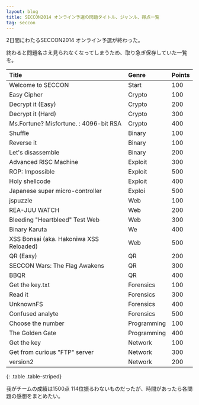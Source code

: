 ```yaml
---
layout: blog
title: SECCON2014 オンライン予選の問題タイトル、ジャンル、得点一覧
tag: seccon
---
```




2日間にわたるSECCON2014 オンライン予選が終わった。

終わると問題名さえ見られなくなってしまうため、取り急ぎ保存していた一覧を。

|Title|Genre|Points|
|:-|:-|:-|
|Welcome to SECCON|Start|100|
|Easy Cipher|Crypto|100|
|Decrypt it (Easy)|Crypto|200|
|Decrypt it (Hard)|Crypto|300|
|Ms.Fortune? Misfortune. : 4096-bit RSA|Crypto|400|
|Shuffle|Binary|100|
|Reverse it|Binary|100|
|Let's disassemble|Binary|200|
|Advanced RISC Machine|Exploit|300|
|ROP: Impossible|Exploit|500|
|Holy shellcode|Exploit|400|
|Japanese super micro-controller|Exploi|500|
|jspuzzle|Web|100|
|REA-JUU WATCH|Web|200|
|Bleeding "Heartbleed" Test Web|Web|300|
|Binary Karuta|We|400|
|XSS Bonsai (aka. Hakoniwa XSS Reloaded)|Web|500|
|QR (Easy)|QR|200|
|SECCON Wars: The Flag Awakens|QR|300|
|BBQR|QR|400|
|Get the key.txt|Forensics|100|
|Read it|Forensics|300|
|UnknownFS|Forensics|400|
|Confused analyte|Forensics|500|
|Choose the number|Programming|100|
|The Golden Gate|Programming|400|
|Get the key|Network|100|
|Get from curious "FTP" server|Network|300|
|version2|Network|200|
{: .table .table-striped}

我がチームの成績は1500点 114位振るわないものだったが、時間があったら各問題の感想をまとめたい。

